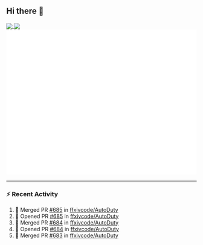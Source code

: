 ## Hi there 👋

<a href="https://github.com/anuraghazra/github-readme-stats">
  <img height=200 align="center" src="https://github-readme-stats.vercel.app/api?username=erdelf&theme=radical" />
</a>
<a href="https://github.com/anuraghazra/convoychat">
  <img height=200 align="center" src="https://streak-stats.demolab.com?user=erdelf&theme=radical&mode=weekly" />
</a>

<picture>
  <img src="/github-metrics.svg" alt="Metrics">
</picture>

---

### :zap: Recent Activity
<!--START_SECTION:activity-->
1. 🎉 Merged PR [#685](https://github.com/ffxivcode/AutoDuty/pull/685) in [ffxivcode/AutoDuty](https://github.com/ffxivcode/AutoDuty)
2. 💪 Opened PR [#685](https://github.com/ffxivcode/AutoDuty/pull/685) in [ffxivcode/AutoDuty](https://github.com/ffxivcode/AutoDuty)
3. 🎉 Merged PR [#684](https://github.com/ffxivcode/AutoDuty/pull/684) in [ffxivcode/AutoDuty](https://github.com/ffxivcode/AutoDuty)
4. 💪 Opened PR [#684](https://github.com/ffxivcode/AutoDuty/pull/684) in [ffxivcode/AutoDuty](https://github.com/ffxivcode/AutoDuty)
5. 🎉 Merged PR [#683](https://github.com/ffxivcode/AutoDuty/pull/683) in [ffxivcode/AutoDuty](https://github.com/ffxivcode/AutoDuty)
<!--END_SECTION:activity-->

<!--
**erdelf/erdelf** is a ✨ _special_ ✨ repository because its `README.md` (this file) appears on your GitHub profile.

Here are some ideas to get you started:

- 🔭 I’m currently working on ...
- 🌱 I’m currently learning ...
- 👯 I’m looking to collaborate on ...
- 🤔 I’m looking for help with ...
- 💬 Ask me about ...
- 📫 How to reach me: ...
- 😄 Pronouns: ...
- ⚡ Fun fact: ...
-->
